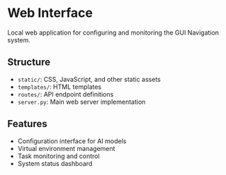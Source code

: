 # Web Interface

Local web application for configuring and monitoring the GUI Navigation system.

## Structure
- `static/`: CSS, JavaScript, and other static assets
- `templates/`: HTML templates
- `routes/`: API endpoint definitions
- `server.py`: Main web server implementation

## Features
- Configuration interface for AI models
- Virtual environment management
- Task monitoring and control
- System status dashboard 